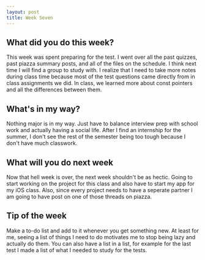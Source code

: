 ```yaml
---
layout: post
title: Week Seven
---
```


## What did you do this week? ##
This week was spent preparing for the test. I went over all the past quizzes, past piazza summary posts, and all of the files on the schedule. I think next time I will find a group to study with. I realize that I need to take more notes during class time because most of the test questions came directly from in class assignments we did. In class, we learned more about const pointers and all the differences between them. 

## What's in my way? ##
Nothing major is in my way. Just have to balance interview prep with school work and actually having a social life. After I find an internship for the summer, I don't see the rest of the semester being too tough because I don't have much classwork. 

## What will you do next week ##
Now that hell week is over, the next week shouldn't be as hectic. Going to start working on the project for this class and also have to start my app for my iOS class. Also, since every project needs to have a seperate partner I am going to have post on one of those threads on piazza.

## Tip of the week ##
Make a to-do list and add to it whenever you get something new. At least for me, seeing a list of things I need to do motivates me to stop being lazy and actually do them. You can also have a list in a list, for example for the last test I made a list of what I needed to study for the tests.
